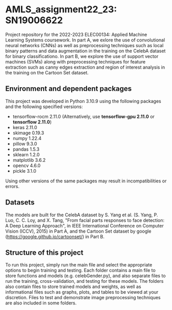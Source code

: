 # AMLS_assignment22_23: SN19006622

Project repository for the 2022-2023 ELEC00134: Applied Machine Learning Systems coursework. In part A, we exlore the use of convolutional neural networks (CNNs) as well as preprocessing techniques such as local binary patterns and data augmentation in the training on the CelebA dataset for binary classificationo. In part B, we explore the use of support vector machines (SVMs) along with preprocessing techniques for feature extraction such as canny edges extraction and region of interest analysis in the training on the Cartoon Set dataset.

## Environment and dependent packages

This project was developed in Python 3.10.9 using the following packages and the following specified versions:
- tensorflow-rocm 2.11.0 (Alternatively, use **tensorflow-gpu 2.11.0** or **tensorflow 2.11.0**)
- keras 2.11.0
- skimage 0.19.3
- numpy 1.22.4
- pillow 9.3.0
- pandas 1.5.3
- sklearn 1.2.0
- matplotlib 3.6.2
- opencv 4.6.0
- pickle 3.1.0

Using other versions of the same packages may result in incompatibilities or errors.

## Datasets

The models are built for the CelebA dataset by S. Yang et al. (S. Yang, P. Luo, C. C. Loy, and X. Tang, "From facial parts responses to face detection: A Deep Learning Approach", in IEEE International Conference on Computer Vision (ICCV), 2015) in Part A, and the Cartoon Set dataset by google (https://google.github.io/cartoonset/) in Part B.

## Structure of this project

To run this project, simply run the main file and select the appropriate options to begin training and testing. Each folder contains a main file to store functions and models (e.g. celebGender.py), and also separate files to run the training, cross-validation, and testing for these models. The folders also contain files to store trained models and weights, as well as informational files such as graphs, plots, and tables to be viewed at your discretion. Files to test and demonstrate image preprocessing techniques are also included in some folders.
